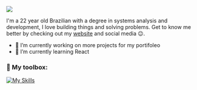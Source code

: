 ![](https://lh3.googleusercontent.com/fife/ALs6j_F3h4Ew9UNxTmsBULTaCv6izc_ONTkXG_Cq24eSuyt15R5gQKI5EvxTZzeLB12RPiBVZI8KF8eTVKVIuchuVAnj_7qDAfgVMTyYlFIUSF2Y7d5iv7Zzr08Ah1CBiTV5EJzV4CUPYTLft46JEDAxBXV1upNU0TPXsGqVVrRIDisEWj4Z7kW4OXtbEdRy2pulSSKLGLd9n7J3TlgKdZguL-I008hgBro3RIV6i7mKi_2AzogXkzoT9DnHF14fl_9ftRg3QWZT1bxFsw4YnJELZwv9OpCSRDrwSlTHUl8maW02QXg1lP7btmMGUoVvNbn0eEuReSbUKgRoS0YrE3Z83-hYgtmwfiAXVfcYPFDEVCZ4j2JK6vrfbKsdiJcxB04vIbM8Ak72Jd8_dMFPY-tmm2XS7lHs-Yc8V0e8Up9KQJ6PoFyUECBjp2ZC5HpUn-SbqWLr3GhuvTUA36e4YUMbI-GCB0_1q255LfecS0gnNg6XhGNJ6DhP8ixTsjifT33Q4hTu8IAcYpi5mqqn7PneIx_nj1I_zdF4F1ou0oDjQl2hKvzJSQpZf8zL1WUAN3I8v4YaiQlwgeOFv6-FnzEdhOQQBeTR1AQYvJSIB15MqK7Xib8GPpLdK3eO24RINX5WqoQJysD4TA30aItCOvUzPcStPwhN9yFBOvG4Wjo5HNCWFdvd2MX_baljHsEi186baBDZhvXwu1FFOLjigiDYZx86UHRFB6f9Bq4Vvr06xxhFAnRkRAoiLjdyPtt_oq1CAClv83nIZb4dgxH5HPl-8WemNXGsItHr8FXcD29B0DBTT02JBiC66Qnmd8ebE-Ij2nHW-chbOuhdV0U37gwEslfyla_c1CqVSzYAq1vXELs2jHY3GSuBfkpP8N6YuDoQAgGe57ib9wDr5HrhgKT9vh0cCLonVJsjKVe8xsO3n-k0qTsFD___c2Axmawit-H5bpxhAf1PeCRdIgYv7asVQ46RMIta73Ry3pl4Xg_WRyg-WuCwt1xTj29zOqV_a7Kf332Xc_M1ezQMNTEVm8w-baDCaNPr7RYkWVAnjlgK6dxCFoxRCfPAL_pwhqstzuCgR6nYOt74vnZIrYRtq9AGxEYs4cX8cFEJL9JkPIEhNSKD0xDFgOk8WRsOhnmUjhBE8jbqy-6bTCZtOHCfE2W8jyAg20mFMLA5BlP2zP4BIC3arkJDcOglfY8uwJVm0KgMVcWHhIHHOKLZVoH8TgX-jWYsk1hu1JuBqCkyU_Sxcr_-3okcQt6FF9QjJBzRUg2J97h9cpbkb2RAS-5gh0jnXb3N6b6lSRALqA0jdYh4DxDebhe9qsf04uoGnBV3ccN-RFroe80Y5VWJbKpNm0RDTbBIAbyRl_IDIbV1hEpeHHr8UTjnq0yDfGdfUT24iDCA-nYjFvC36I-o8nAtqeszFL_p2b0bG2eeNVkp8RgBUAlYacCYEU8TPM-7tW5d9-gBQRZ8lfog8-a6RIO52UqmVUpMztSGhR4FG3lFgn7cUkQm13s6FshOBas5EEEkvAvyaD5253JLOmHgbnka3kUQaR_4u6WVcOsSe0PY42lImxmWCVvvn7OeZ3VNYKorXF9jbFmCXbTLLKnKYEHCDvQW6gA3O13vW-mR-cAMvyvFttr511gFkA)

I'm a 22 year old Brazilian with a degree in systems analysis and development, I love building things and solving problems. Get to know me better by checking out my [website](https://nascimentodev.com) and social media 😉.

- 🔭 I’m currently working on more projects for my portifoleo 
- 🌱 I’m currently learning React 

<h3 align="left">🧰  My toolbox:</h3>

[![My Skills](https://skillicons.dev/icons?i=nodejs,js,react,bootstrap,linux,figma,mysql)](https://skillicons.dev)
